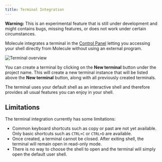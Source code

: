 ```yaml
---
title: Terminal Integration
---
```


**Warning:** This is an experimental feature that is still under development and
might contains bugs, missing features, or does not work under certain circumstances.

Molecule integrates a terminal in the [Control Panel](getting-started-using-a-plan.md)
letting you accessing your shell directly from Molecule without using an external program.

![Terminal overview](terminal-overview.png)

You can create a terminal by clicking on the **New terminal** button under the project name.
This will create a new terminal instance that will be listed above the **New terminal** button,
along with all previously created terminals.

The terminal uses your default shell as an interactive shell and therefore provides all
usual features you can enjoy in your shell.

Limitations
-----------

The terminal integration currently has some limitations:

- Common keyboard shortcuts such as copy or past are not yet available. Only basic shortcuts
such as `CTRL+C` or `CTRL+D` are available.
- Once created, a terminal cannot be closed. After exiting shell, the terminal will
remain open in read-only mode.
- There is no way to choose the shell to open and the terminal will simply open the default
user shell.

